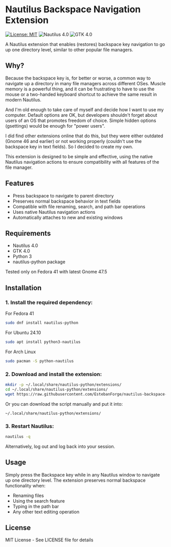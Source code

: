 # Nautilus Backspace Navigation Extension

[![License: MIT](https://img.shields.io/badge/License-MIT-yellow.svg)](https://opensource.org/licenses/MIT)
![Nautilus 4.0](https://img.shields.io/badge/Nautilus-4.0-blue)
![GTK 4.0](https://img.shields.io/badge/GTK-4.0-green)

A Nautilus extension that enables (restores) backspace key navigation to go up one directory level, similar to other popular file managers.

## Why?

Because the backspace key is, for better or worse, a common way to navigate up a directory in many file managers across different OSes. Muscle memory is a powerful thing, and it can be frustrating to have to use the mouse or a two-handed keyboard shortcut to achieve the same result in modern Nautilus.

And I'm old enough to take care of myself and decide how I want to use my computer. Default options are OK, but developers shouldn't forget about users of an OS that promotes freedom of choice. Simple hidden options (gsettings) would be enough for "power users".

I did find other extensions online that do this, but they were either outdated (Gnome 46 and earlier) or not working properly (couldn't use the backspace key in text fields). So I decided to create my own.

This extension is designed to be simple and effective, using the native Nautilus navigation actions to ensure compatibility with all features of the file manager.

## Features

- Press backspace to navigate to parent directory
- Preserves normal backspace behavior in text fields
- Compatible with file renaming, search, and path bar operations
- Uses native Nautilus navigation actions
- Automatically attaches to new and existing windows

## Requirements

- Nautilus 4.0
- GTK 4.0
- Python 3
- nautilus-python package

Tested only on Fedora 41 with latest Gnome 47.5

## Installation

### 1. Install the required dependency:

For Fedora 41

   ```bash
   sudo dnf install nautilus-python
   ```

For Ubuntu 24.10

   ```bash
   sudo apt install python3-nautilus
   ```

For Arch Linux

   ```bash
   sudo pacman -S python-nautilus
   ```

### 2. Download and install the extension:

   ```bash
   mkdir -p ~/.local/share/nautilus-python/extensions/
   cd ~/.local/share/nautilus-python/extensions/
   wget https://raw.githubusercontent.com/EstebanForge/nautilus-backspace-nav/main/backspace-nav.py
   ```

Or you can download the script manually and put it into:

`~/.local/share/nautilus-python/extensions/`

### 3. Restart Nautilus:

   ```bash
   nautilus -q
   ```

Alternatively, log out and log back into your session.

## Usage

Simply press the Backspace key while in any Nautilus window to navigate up one directory level. The extension preserves normal backspace functionality when:

- Renaming files
- Using the search feature
- Typing in the path bar
- Any other text editing operation

## License

MIT License - See LICENSE file for details
